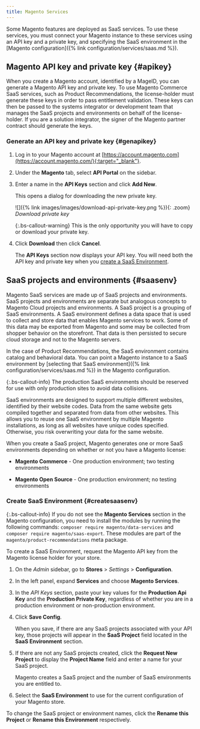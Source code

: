 ```yaml
---
title: Magento Services
---
```


Some Magento features are deployed as SaaS services. To use these services, you must connect your Magento instance to these services using an API key and a private key, and specifying the SaaS environment in the [Magento configuration]({% link configuration/services/saas.md %}).

## Magento API key and private key {#apikey}

When you create a Magento account, identified by a MageID, you can generate a Magento API key and private key. To use Magento Commerce SaaS services, such as Product Recommendations, the license-holder must generate these keys in order to pass entitlement validation. These keys can then be passed to the systems integrator or development team that manages the SaaS projects and environments on behalf of the license-holder. If you are a solution integrator, the signer of the Magento partner contract should generate the keys.

### Generate an API key and private key {#genapikey}

1. Log in to your Magento account at [https://account.magento.com](https://account.magento.com/){:target="_blank"}.

1. Under the **Magento** tab, select **API Portal** on the sidebar.

1. Enter a name in the **API Keys** section and click **Add New**.

   This opens a dialog for downloading the new private key.

   ![]({% link images/images/download-api-private-key.png %}){: .zoom}
   _Download private key_

   {:.bs-callout-warning}
   This is the only opportunity you will have to copy or download your private key.

1. Click **Download** then click **Cancel**.

   The **API Keys** section now displays your API key. You will need both the API key and private key when you [create a SaaS Environment](#createsaasenv).

## SaaS projects and environments {#saasenv}

Magento SaaS services are made up of SaaS projects and environments. SaaS projects and environments are separate but analogous concepts to Magento Cloud projects and environments. A SaaS project is a grouping of SaaS environments. A SaaS environment defines a data space that is used to collect and store data that enables Magento services to work. Some of this data may be exported from Magento and some may be collected from shopper behavior on the storefront. That data is then persisted to secure cloud storage and not to the Magento servers.

In the case of Product Recommendations, the SaaS environment contains catalog and behavioral data. You can point a Magento instance to a SaaS environment by [selecting that SaaS environment]({% link configuration/services/saas.md %}) in the Magento configuration.

{:.bs-callout-info}
The production SaaS environments should be reserved for use with only production sites to avoid data collisions.

SaaS environments are designed to support multiple different websites, identified by their website codes. Data from the same website gets compiled together and separated from data from other websites. This allows you to reuse one SaaS environment by multiple Magento installations, as long as all websites have unique codes specified. Otherwise, you risk overwriting your data for the same website.

When you create a SaaS project, Magento generates one or more SaaS environments depending on whether or not you have a Magento license:

- **Magento Commerce** - One production environment; two testing environments

- **Magento Open Source** - One production environment; no testing environments

### Create SaaS Environment {#createsaasenv}

{:.bs-callout-info}
If you do not see the **Magento Services** section in the Magento configuration, you need to install the modules by running the following commands: `composer require magento/data-services` and `composer require magento/saas-export`. These modules are part of the `magento/product-recommendations` meta package.

To create a SaaS Environment, request the Magento API key from the Magento license holder for your store.

1. On the _Admin_ sidebar, go to **Stores** > _Settings_ > **Configuration**.

1. In the left panel, expand **Services** and choose **Magento Services**.

1. In the _API Keys_ section, paste your key values for the **Production Api Key** and the **Production Private Key**, regardless of whether you are in a production environment or non-production environment.

1. Click **Save Config**.

   When you save, if there are any SaaS projects associated with your API key, those projects will appear in the **SaaS Project** field located in the **SaaS Environment** section.

1. If there are not any SaaS projects created, click the **Request New Project** to display the **Project Name** field and enter a name for your SaaS project.

   Magento creates a SaaS project and the number of SaaS environments you are entitled to.

1. Select the **SaaS Environment** to use for the current configuration of your Magento store.

To change the SaaS project or environment names, click the **Rename this Project** or **Rename this Environment** respectively.
